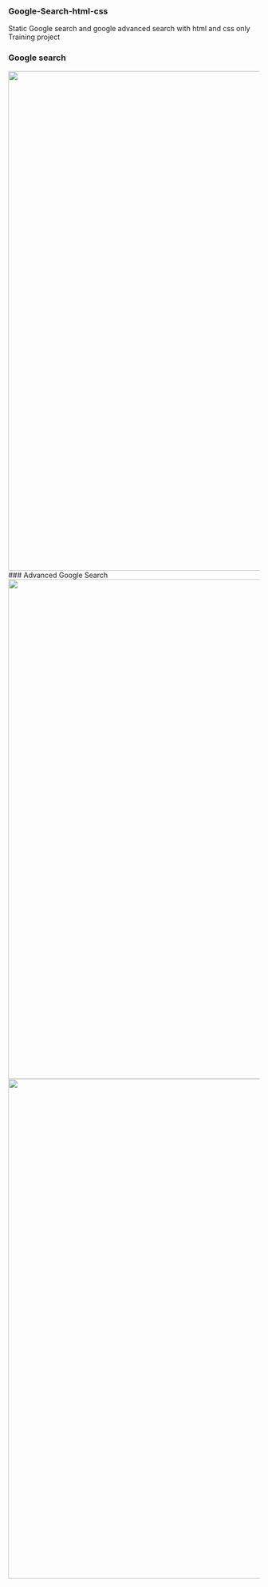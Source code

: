 ### Google-Search-html-css
Static Google search and google advanced search with html and css only Training project

### Google search
  <img src="https://i.imgur.com/vnuaHuI.png" width="1000px"/>
  </br>
### Advanced Google Search
 <img src="https://i.imgur.com/8HvtqbV.png" width="1000px"/>
 </br>
 <img src="https://i.imgur.com/tDEpR6d.png" width="1000px"/>
 





